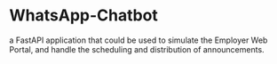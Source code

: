 # WhatsApp-Chatbot
a FastAPI application that could be used to simulate the Employer Web Portal, and handle the scheduling and distribution of announcements.
